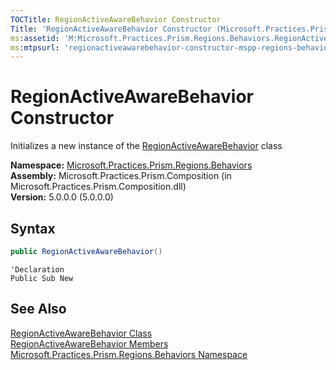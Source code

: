 ```yaml
---
TOCTitle: RegionActiveAwareBehavior Constructor
Title: 'RegionActiveAwareBehavior Constructor (Microsoft.Practices.Prism.Regions.Behaviors)'
ms:assetid: 'M:Microsoft.Practices.Prism.Regions.Behaviors.RegionActiveAwareBehavior.\#ctor'
ms:mtpsurl: 'regionactiveawarebehavior-constructor-mspp-regions-behaviors.md'
---
```


# RegionActiveAwareBehavior Constructor

Initializes a new instance of the [RegionActiveAwareBehavior](/patterns-practices/reference/regionactiveawarebehavior-class-mspp-regions-behaviors) class

**Namespace:** [Microsoft.Practices.Prism.Regions.Behaviors](/patterns-practices/reference/mspp-regions-behaviors-namespace)  
**Assembly:** Microsoft.Practices.Prism.Composition (in Microsoft.Practices.Prism.Composition.dll)  
**Version:** 5.0.0.0 (5.0.0.0)

## Syntax
```C#
public RegionActiveAwareBehavior()
```

```VB
'Declaration
Public Sub New
```

## See Also

[RegionActiveAwareBehavior Class](/patterns-practices/reference/regionactiveawarebehavior-class-mspp-regions-behaviors)  
[RegionActiveAwareBehavior Members](/patterns-practices/reference/regionactiveawarebehavior-members-mspp-regions-behaviors)  
[Microsoft.Practices.Prism.Regions.Behaviors Namespace](/patterns-practices/reference/mspp-regions-behaviors-namespace)  